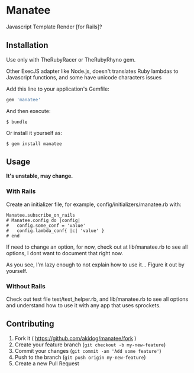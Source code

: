 # Manatee

Javascript Template Render [for Rails]?

## Installation

Use only with TheRubyRacer or TheRubyRhyno gem.

Other ExecJS adapter like Node.js, doesn't translates Ruby lambdas to Javascript functions, and some have unicode characters issues

Add this line to your application's Gemfile:

```ruby
gem 'manatee'
```

And then execute:

    $ bundle

Or install it yourself as:

    $ gem install manatee

## Usage

__It's unstable, may change.__

### With Rails

Create an initializer file, for example, config/initializers/manatee.rb with:

    Manatee.subscribe_on_rails
    # Manatee.config do |config|
    #   config.some_conf = 'value'
    #   config.lambda_conf{ |c| 'value' }
    # end

If need to change an option, for now, check out at lib/manatee.rb to see all options, I dont want to document that right now.

As you see, I'm lazy enough to not explain how to use it... Figure it out by yourself.

### Without Rails

Check out test file test/test\_helper.rb, and lib/manatee.rb to see all options and understand how to use it with any app that uses sprockets.

## Contributing

1. Fork it ( https://github.com/akidog/manatee/fork )
2. Create your feature branch (`git checkout -b my-new-feature`)
3. Commit your changes (`git commit -am 'Add some feature'`)
4. Push to the branch (`git push origin my-new-feature`)
5. Create a new Pull Request
